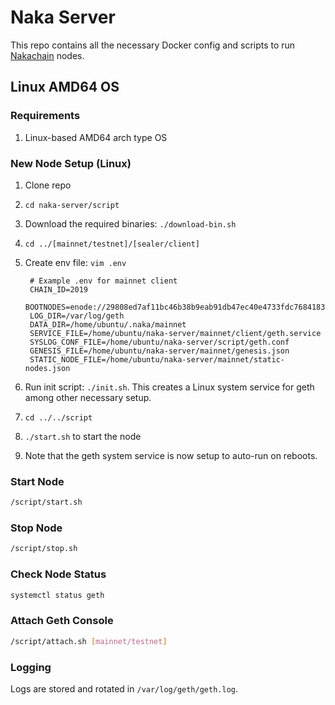 # Naka Server

This repo contains all the necessary Docker config and scripts to run [Nakachain](https://github.com/nakachain/go-naka) nodes.

## Linux AMD64 OS

### Requirements

1. Linux-based AMD64 arch type OS

### New Node Setup (Linux)

1. Clone repo
2. `cd naka-server/script`
3. Download the required binaries: `./download-bin.sh`
4. `cd ../[mainnet/testnet]/[sealer/client]`
5. Create env file: `vim .env`

        # Example .env for mainnet client
        CHAIN_ID=2019
        BOOTNODES=enode://29808ed7af11bc46b38b9eab91db47ec40e4733fdc7684183655e2ed2a262676ce5bed031fb79750035f229b0d4288cdc3ead13b777704535aabedad2d4ff8b5@52.194.7.60:30301,enode://d0ca807148c8ca9900ed3c479b2025a8a80ca9e1102b6efc4b058103c0cf25d054a71651768bf7648810866fbea384b22f3d66e16c680195ea2717da986374df@52.9.174.142:30301,enode://ffed101f9e2f79994dfe1d0e58b56be7a5e98538d85319f94ac85e0cae9292c1017ba6be7d107b17aaf78c4f46f19caea2332a93da7725910c2112d11347665d@13.53.210.165:30301
        LOG_DIR=/var/log/geth
        DATA_DIR=/home/ubuntu/.naka/mainnet
        SERVICE_FILE=/home/ubuntu/naka-server/mainnet/client/geth.service
        SYSLOG_CONF_FILE=/home/ubuntu/naka-server/script/geth.conf
        GENESIS_FILE=/home/ubuntu/naka-server/mainnet/genesis.json
        STATIC_NODE_FILE=/home/ubuntu/naka-server/mainnet/static-nodes.json

6. Run init script: `./init.sh`. This creates a Linux system service for geth among other necessary setup.
7. `cd ../../script`
8. `./start.sh` to start the node
9. Note that the geth system service is now setup to auto-run on reboots.

### Start Node

```bash
/script/start.sh
```

### Stop Node

```bash
/script/stop.sh
```

### Check Node Status

```bash
systemctl status geth
```

### Attach Geth Console

```bash
/script/attach.sh [mainnet/testnet]
```

### Logging

Logs are stored and rotated in `/var/log/geth/geth.log`.
